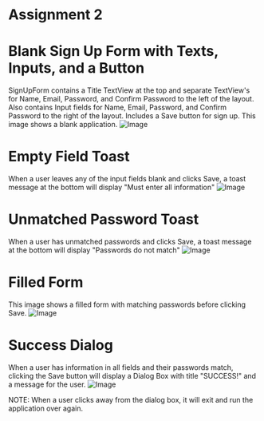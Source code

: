 # Assignment 2 

# Blank Sign Up Form with Texts, Inputs, and a Button
SignUpForm contains a Title TextView at the top and separate TextView's for Name, Email, Password, and Confirm Password to the left of the layout.
Also contains Input fields for Name, Email, Password, and Confirm Password to the right of the layout.
Includes a Save button for sign up.
This image shows a blank application.
![Image](SignUpFormBlank.png)

# Empty Field Toast
When a user leaves any of the input fields blank and clicks Save, a toast message at the bottom will display "Must enter all information"
![Image](EmptyFieldToast.png)

# Unmatched Password Toast
When a user has unmatched passwords and clicks Save, a toast message at the bottom will display "Passwords do not match"
![Image](PasswordUnmatchedToast.png)

# Filled Form
This image shows a filled form with matching passwords before clicking Save.
![Image](FilledForm.png)

# Success Dialog
When a user has information in all fields and their passwords match, clicking the Save button will display a Dialog Box with title "SUCCESS!" and a message for the user.
![Image](SuccessDialogBox.png)

NOTE: When a user clicks away from the dialog box, it will exit and run the application over again.
